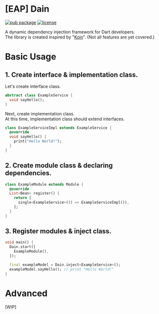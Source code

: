 # [EAP] Dain

[![pub package](https://img.shields.io/pub/v/dain)](https://pub.dev/packages/dain) [![license](https://img.shields.io/github/license/KazaKago/dain)](LICENSE)

A dynamic dependency injection framework for Dart developers.  
The library is created inspired by "[Koin](https://github.com/InsertKoinIO/koin)". (Not all features are yet covered.)  

# Basic Usage

## 1. Create interface & implementation class.

Let's create interface class.  

```dart
abstract class ExampleService {
  void sayHello();
}
```

Next, create implementation class.  
At this time, implementation class should extend interfaces.  

```dart
class ExampleServiceImpl extends ExampleService {
  @override
  void sayHello() {
    print("Hello World!");
  }
}
```

## 2. Create module class & declaring dependencies.

```dart
class ExampleModule extends Module {
  @override
  List<Bean> register() {
    return [
      single<ExampleService>(() => ExampleServiceImpl()),
    ];
  }
}
```

## 3. Register modules & inject class.

```dart
void main() {
  Dain.start([
    ExampleModule(),
  ]);

  final exampleModel = Dain.inject<ExampleService>();
  exampleModel.sayHello(); // print "Hello World!"
}
```

# Advanced

[WIP]

